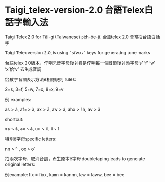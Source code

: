 # Taigi_telex-version-2.0 台語Telex白話字輸入法
Taigi Telex 2.0 for Tâi-gí (Taiwanese) pe̍h-ōe-jī. 台語telex 2.0 會當拍台語白話字

Taigi Telex version 2.0, is using "sfwxv" keys for generating tone marks

台語telex 2.0版本，佇咧元音字母後爿抑是佇咧每一個音節後爿添字母‘s’ ‘f’ ‘w’ ‘x’佮‘v’ 去生成音調

佮數字音調表示方法ê相應規則 rules:

2=s, 3=f, 5=w, 7=x, 8=x, 9=v

例 examples:

as > á, af= > à, ax > ā, aw > â, ahx > a̍h, av > ă

shortcut:

aa > â, ee > ê, uu > û, ii > î

特別ê字母specific letters:

nn > ⁿ , oo > o͘

拍兩次字母，取消音調，產生原本ê字母 doubletaping leads to generate original letters:

例example: fix = fixx, kann = kannn, law = laww, bee = bee
